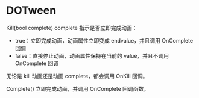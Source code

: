 # DOTween

Kill(bool complete) complete 指示是否立即完成动画：

- true：立即完成动画，动画属性立即变成 endvalue，并且调用 OnComplete 回调
- false：直接停止动画，动画属性保持在当前的 value，并且不调用 OnComplete 回调

无论是 kill 动画还是动画 complete，都会调用 OnKill 回调。

Complete() 立即完成动画，并调用 OnComplete 回调函数。
